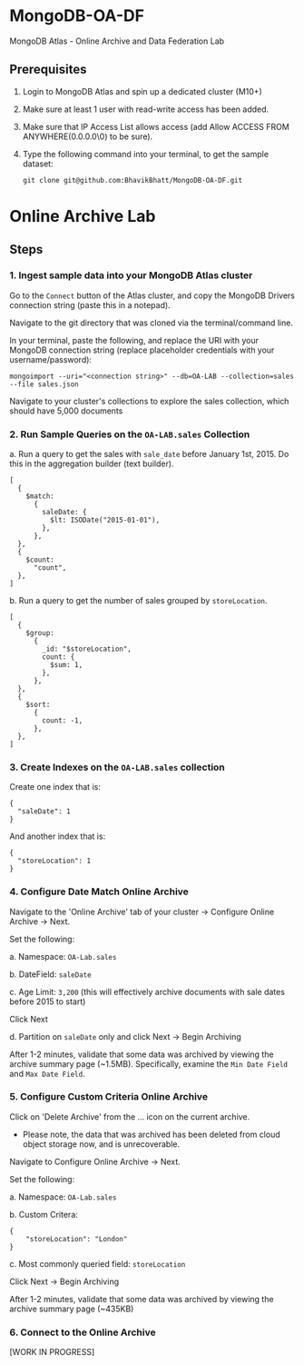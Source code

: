 # MongoDB-OA-DF
MongoDB Atlas - Online Archive and Data Federation Lab

## Prerequisites 
1. Login to MongoDB Atlas and spin up a dedicated cluster (M10+)
2. Make sure at least 1 user with read-write access has been added.
3. Make sure that IP Access List allows access (add Allow ACCESS FROM ANYWHERE(0.0.0.0\0) to be sure).
4. Type the following command into your terminal, to get the sample dataset:
   
   ```
   git clone git@github.com:BhavikBhatt/MongoDB-OA-DF.git
   ```

# Online Archive Lab

## Steps
### 1. Ingest sample data into your MongoDB Atlas cluster

Go to the ```Connect``` button of the Atlas cluster, and copy the MongoDB Drivers connection string (paste this in a notepad).

Navigate to the git directory that was cloned via the terminal/command line.

In your terminal, paste the following, and replace the URI with your MongoDB connection string (replace placeholder credentials with your username/password):
```
mongoimport --uri="<connection string>" --db=OA-LAB --collection=sales --file sales.json
```
Navigate to your cluster's collections to explore the sales collection, which should have 5,000 documents

### 2. Run Sample Queries on the ```OA-LAB.sales``` Collection

a. Run a query to get the sales with ```sale_date``` before January 1st, 2015. Do this in the aggregation builder (text builder).
```
[
  {
    $match:
      {
        saleDate: {
          $lt: ISODate("2015-01-01"),
        },
      },
  },
  {
    $count:
      "count",
  },
]
```

b. Run a query to get the number of sales grouped by ```storeLocation```. 
```
[
  {
    $group:
      {
        _id: "$storeLocation",
        count: {
          $sum: 1,
        },
      },
  },
  {
    $sort:
      {
        count: -1,
      },
  },
]
```

### 3. Create Indexes on the ```OA-LAB.sales``` collection

Create one index that is:
```
{
  "saleDate": 1
}
```

And another index that is:
```
{
  "storeLocation": 1
}
```

### 4. Configure Date Match Online Archive
 
Navigate to the 'Online Archive' tab of your cluster -> Configure Online Archive -> Next.

Set the following:

a. Namespace: ```OA-Lab.sales```

b. DateField: ```saleDate```

c. Age Limit: ```3,200``` (this will effectively archive documents with sale dates before 2015 to start)

Click Next

d. Partition on ```saleDate``` only and click Next -> Begin Archiving

After 1-2 minutes, validate that some data was archived by viewing the archive summary page (~1.5MB).
Specifically, examine the ```Min Date Field``` and ```Max Date Field```.


### 5. Configure Custom Criteria Online Archive

Click on 'Delete Archive' from the ... icon on the current archive.
* Please note, the data that was archived has been deleted from cloud object storage now, and is unrecoverable.

Navigate to Configure Online Archive -> Next.

Set the following:

a. Namespace: ```OA-Lab.sales```

b. Custom Critera: 
```
{ 
    "storeLocation": "London" 
}
```

c. Most commonly queried field: ```storeLocation```

Click Next -> Begin Archiving

After 1-2 minutes, validate that some data was archived by viewing the archive summary page (~435KB)

### 6. Connect to the Online Archive


[WORK IN PROGRESS]



